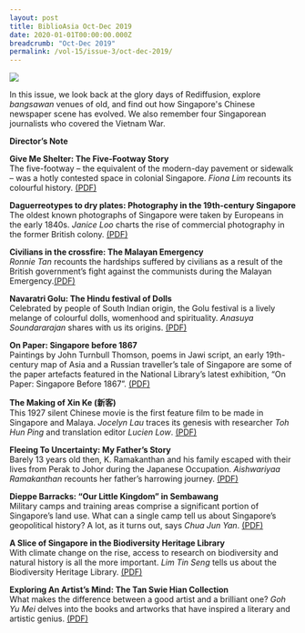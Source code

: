 ```yaml
---
layout: post
title: BiblioAsia Oct-Dec 2019
date: 2020-01-01T00:00:00.000Z
breadcrumb: "Oct-Dec 2019"
permalink: /vol-15/issue-3/oct-dec-2019/
---
```


<img src="/images/Vol-15-issue-4/vol15_iss3.jpg">

In this issue, we look back at the glory days of Rediffusion, explore *bangsawan* venues of old, and find out how Singapore's Chinese newspaper scene has evolved. We also remember four Singaporean journalists who covered the Vietnam War.

**Director’s Note**

**Give Me Shelter: The Five-Footway Story** <br>
The five-footway – the equivalent of the modern-day pavement or sidewalk – was a hotly contested space in colonial Singapore. *Fiona Lim* recounts its colourful history. [(PDF)](/past-issues/pdf/vol-15/v15-issue3_Footway.pdf)

**Daguerreotypes to dry plates: Photography in the 19th-century Singapore** <br>
The oldest known photographs of Singapore were taken by Europeans in the early 1840s. *Janice Loo* charts the rise of commercial photography in the former British colony. [(PDF)](/past-issues/pdf/vol-15/v15-issue3_Daguerreotypes.pdf)

**Civilians in the crossfire: The Malayan Emergency** <br>
*Ronnie Tan* recounts the hardships suffered by civilians as a result of the British government’s fight against the communists during the Malayan Emergency.[(PDF)](/past-issues/pdf/vol-15/v15-issue3_Civilians.pdf)

**Navaratri Golu: The Hindu festival of Dolls** <br>
Celebrated by people of South Indian origin, the Golu festival is a lively melange of colourful dolls, womenhood and spirituality. *Anasuya Soundararajan* shares with us its origins. [(PDF)](/past-issues/pdf/vol-15/v15-issue3_Dolls.pdf)

**On Paper: Singapore before 1867** <br>
Paintings by John Turnbull Thomson, poems in Jawi script, an early 19th-century map of Asia and a Russian traveller’s tale of Singapore are some of the paper artefacts featured in the National Library’s latest exhibition, “On Paper: Singapore Before 1867”. [(PDF)](/past-issues/pdf/vol-15/v15-issue3_Paper.pdf)

**The Making of Xin Ke (新客)** <br>
This 1927 silent Chinese movie is the first feature film to be made in Singapore and Malaya. *Jocelyn Lau* traces its genesis with researcher *Toh Hun Ping* and translation editor *Lucien Low*. [(PDF)](/past-issues/pdf/vol-15/v15-issue3_Xin_Ke.pdf)

**Fleeing To Uncertainty: My Father’s Story** <br>
Barely 13 years old then, K. Ramakanthan and his family escaped with their lives from Perak to Johor during the Japanese Occupation. *Aishwariyaa Ramakanthan* recounts her father’s harrowing journey. [(PDF)](/past-issues/pdf/vol-15/v15-issue3_Fleeing.pdf)

**Dieppe Barracks: “Our Little Kingdom” in Sembawang** <br>
Military camps and training areas comprise a significant portion of Singapore’s land use. What can a single camp tell us about Singapore’s geopolitical history? A lot, as it turns out, says *Chua Jun Yan*. [(PDF)](/past-issues/pdf/vol-15/v15-issue3_Dieppe.pdf)

**A Slice of Singapore in the Biodiversity Heritage Library** <br>
With climate change on the rise, access to research on biodiversity and natural history is all the more important. *Lim Tin Seng* tells us about the Biodiversity Heritage Library. [(PDF)](/past-issues/pdf/vol-15/v15-issue3_Biodiversity.pdf)
 
**Exploring An Artist’s Mind: The Tan Swie Hian Collection** <br>
What makes the difference between a good artist and a brilliant one? *Goh Yu Mei* delves into the books and artworks that have inspired a literary and artistic genius. [(PDF)](/past-issues/pdf/vol-15/v15-issue3_TanSweeHIan.pdf)
 

